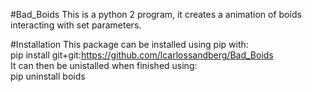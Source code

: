 #Bad_Boids
This is a python 2 program, it creates a animation of boids interacting with set parameters.

#Installation
This package can be installed using pip with:<br /> 
pip install git+git:https://github.com/lcarlossandberg/Bad_Boids<br /> 
It can then be unistalled when finished using:<br /> 
pip uninstall boids
